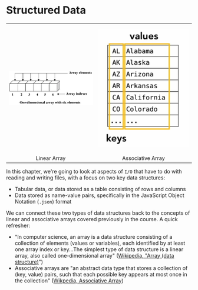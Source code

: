 # Structured Data

<table>
<tr><td><p align="center"><img src="https://github.com/kwaldenphd/python-structured-data/blob/main/images/One_Dimensional_Array.jpg?raw=true" width="500"></p></td><td><p align="center"><img src="https://github.com/kwaldenphd/python-structured-data/blob/main/images/Associative_Arrays.png?raw=true" width="500"></p></td></tr>
	<tr><td align="center">Linear Array</td><td align="center">Associative Array</td></tr></table>

In this chapter, we're going to look at aspects of `I/O` that have to do with reading and writing files, with a focus on two key data structures:
- Tabular data, or data stored as a table consisting of rows and columns
- Data stored as name-value pairs, specifically in the JavaScript Object Notation (`.json`) format

We can connect these two types of data structures back to the concepts of linear and associative arrays covered previously in the course. A quick refresher:
- "In computer science, an array is a data structure consisting of a collection of elements (values or variables), each identified by at least one array index or key...The simplest type of data structure is a linear array, also called one-dimensional array" ([Wikipedia, "Array (data structure)](https://en.wikipedia.org/wiki/Array_(data_structure))")
- Associative arrays are "an abstract data type that stores a collection of (key, value) pairs, such that each possible key appears at most once in the collection" ([Wikpedia, Associative Array](https://en.wikipedia.org/wiki/Associative_array))